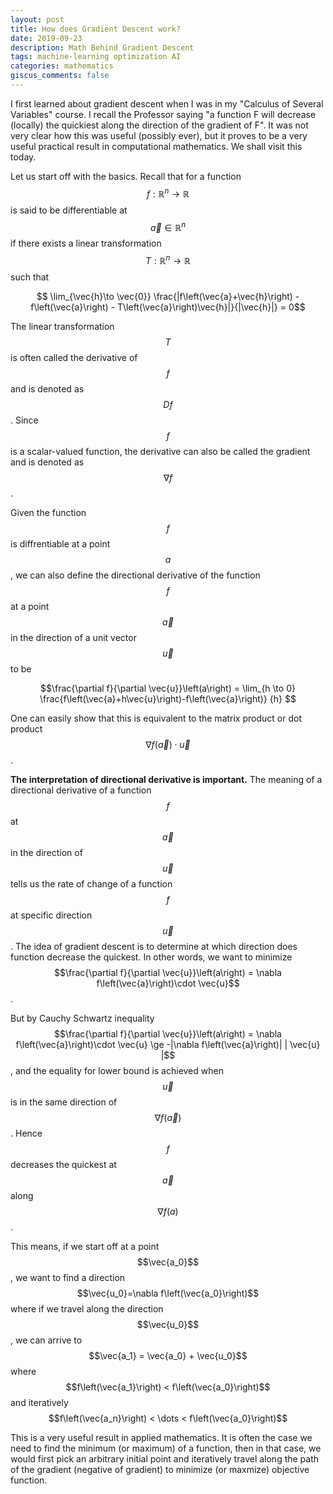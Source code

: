 ```yaml
---
layout: post
title: How does Gradient Descent work?
date: 2019-09-23
description: Math Behind Gradient Descent
tags: machine-learning optimization AI
categories: mathematics
giscus_comments: false
---
```


I first learned about gradient descent when I was in my "Calculus of Several Variables" course. I recall the Professor saying "a function F will decrease (locally) the quickiest along the direction of the gradient of F". It was not very clear how this was useful (possibly ever), but it proves to be a very useful practical result in computational mathematics. We shall visit this today.

Let us start off with the basics. Recall that for a function $$f:\mathbb{R}^n \to \mathbb{R}$$ is said to be differentiable at $$\vec{a}\in\mathbb{R}^n$$ if there exists a linear transformation $$T:\mathbb{R}^n \to \mathbb{R}$$ such that

$$ \lim_{\vec{h}\to \vec{0}} \frac{|f\left(\vec{a}+\vec{h}\right) - f\left(\vec{a}\right) - T\left(\vec{a}\right)\vec{h}|}{|\vec{h}|} = 0$$

The linear transformation $$T$$ is often called the derivative of $$f$$ and is denoted as $$Df$$. Since $$f$$ is a scalar-valued function, the derivative can also be called the gradient and is denoted as $$\nabla f$$.

Given the function $$f$$ is diffrentiable at a point $$a$$, we can also define the directional derivative of the function $$f$$ at a point $$\vec{a}$$ in the direction of a unit vector $$\vec{u}$$ to be 

$$\frac{\partial f}{\partial \vec{u}}\left(a\right) = \lim_{h \to 0} \frac{f\left(\vec{a}+h\vec{u}\right)-f\left(\vec{a}\right)} {h} $$

One can easily show that this is equivalent to the matrix product or dot product $$\nabla f\left(\vec{a}\right)\cdot \vec{u}$$. 

**The interpretation of directional derivative is important.** The meaning of a directional derivative of a function $$f$$ at $$\vec{a}$$ in the direction of $$\vec{u}$$ tells us the rate of change of a function $$f$$ at specific direction $$\vec{u}$$. The idea of gradient descent is to determine at which direction does function decrease the quickest. In other words, we want to minimize $$\frac{\partial f}{\partial \vec{u}}\left(a\right) = \nabla f\left(\vec{a}\right)\cdot \vec{u}$$. 

But by Cauchy Schwartz inequality
$$\frac{\partial f}{\partial \vec{u}}\left(a\right) = \nabla f\left(\vec{a}\right)\cdot \vec{u} \ge -|\nabla f\left(\vec{a}\right)| | \vec{u} |$$, and the equality for lower bound is achieved when $$\vec{u}$$ is in the same direction of $$\nabla f\left(\vec{a}\right)$$. Hence $$f$$ decreases the quickest at $$\vec{a}$$ along $$\nabla f\left(a\right)$$.

This means, if we start off at a point $$\vec{a_0}$$, we want to find a direction $$\vec{u_0}=\nabla f\left(\vec{a_0}\right)$$ where if we travel along the direction $$\vec{u_0}$$, we can arrive to $$\vec{a_1} = \vec{a_0} + \vec{u_0}$$ where $$f\left(\vec{a_1}\right) < f\left(\vec{a_0}\right)$$ and iteratively $$f\left(\vec{a_n}\right) < \dots < f\left(\vec{a_0}\right)$$ 

This is a very useful result in applied mathematics. It is often the case we need to find the minimum (or maximum) of a function, then in that case, we would first pick an arbitrary initial point and iteratively travel along the path of the gradient (negative of gradient) to minimize (or maxmize) objective function.